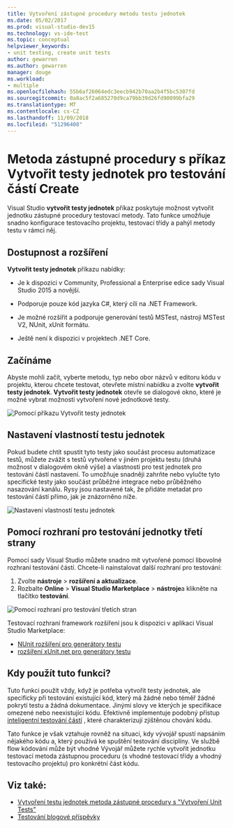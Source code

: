 ```yaml
---
title: Vytvoření zástupné procedury metodu testu jednotek
ms.date: 05/02/2017
ms.prod: visual-studio-dev15
ms.technology: vs-ide-test
ms.topic: conceptual
helpviewer_keywords:
- unit testing, create unit tests
author: gewarren
ms.author: gewarren
manager: douge
ms.workload:
- multiple
ms.openlocfilehash: 55b6af26064edc3eecb942b70aa2b4f5bc5307fd
ms.sourcegitcommit: 0a8ac5f2a685270d9ca79bb39d26fd90099bfa29
ms.translationtype: MT
ms.contentlocale: cs-CZ
ms.lasthandoff: 11/09/2018
ms.locfileid: "51296408"
---
```

# <a name="create-unit-test-method-stubs-with-the-create-unit-tests-command"></a>Metoda zástupné procedury s příkaz Vytvořit testy jednotek pro testování částí Create

Visual Studio **vytvořit testy jednotek** příkaz poskytuje možnost vytvořit jednotku zástupné procedury testovací metody. Tato funkce umožňuje snadno konfigurace testovacího projektu, testovací třídy a pahýl metody testu v rámci něj.

## <a name="availability-and-extensions"></a>Dostupnost a rozšíření

**Vytvořit testy jednotek** příkazu nabídky:

* Je k dispozici v Community, Professional a Enterprise edice sady Visual Studio 2015 a novější.

* Podporuje pouze kód jazyka C#, který cílí na .NET Framework.

* Je možné rozšířit a podporuje generování testů MSTest, nástroji MSTest V2, NUnit, xUnit formátu.

* Ještě není k dispozici v projektech .NET Core.

## <a name="get-started"></a>Začínáme

Abyste mohli začít, vyberte metodu, typ nebo obor názvů v editoru kódu v projektu, kterou chcete testovat, otevřete místní nabídku a zvolte **vytvořit testy jednotek**. **Vytvořit testy jednotek** otevře se dialogové okno, které je možné vybrat možnosti vytvoření nové jednotkové testy.

![Pomocí příkazu Vytvořit testy jednotek](media/createunittestcommand.png)

## <a name="setting-unit-test-traits"></a>Nastavení vlastností testu jednotek

Pokud budete chtít spustit tyto testy jako součást procesu automatizace testů, můžete zvážit s testů vytvořené v jiném projektu testu (druhá možnost v dialogovém okně výše) a vlastnosti pro test jednotek pro testování částí nastavení. To umožňuje snadněji zahrňte nebo vylučte tyto specifické testy jako součást průběžné integrace nebo průběžného nasazování kanálu. Rysy jsou nastavené tak, že přidáte metadat pro testování částí přímo, jak je znázorněno níže.

![Nastavení vlastností testu jednotek](media/createunittest.png)

## <a name="using-third-party-unit-test-frameworks"></a>Pomocí rozhraní pro testování jednotky třetí strany

Pomocí sady Visual Studio můžete snadno mít vytvořené pomocí libovolné rozhraní testování částí. Chcete-li nainstalovat další rozhraní pro testování:

1. Zvolte **nástroje** > **rozšíření a aktualizace**.
2. Rozbalte **Online** > **Visual Studio Marketplace** > **nástroje**a klikněte na tlačítko **testování**.

![Pomocí rozhraní pro testování třetích stran](media/createunittestfx.png)

Testovací rozhraní framework rozšíření jsou k dispozici v aplikaci Visual Studio Marketplace:

* [NUnit rozšíření pro generátory testu](https://marketplace.visualstudio.com/items?itemName=NUnitDevelopers.TestGeneratorNUnitextension)
* [rozšíření xUnit.net pro generátory testu](https://marketplace.visualstudio.com/items?itemName=BradWilson.xUnitnetTestExtensions)

## <a name="when-should-i-use-this-feature"></a>Kdy použít tuto funkci?

Tuto funkci použít vždy, když je potřeba vytvořit testy jednotek, ale specificky při testování existující kód, který má žádné nebo téměř žádné pokrytí testu a žádná dokumentace. Jinými slovy ve kterých je specifikace omezené nebo neexistující kódu. Efektivně implementuje podobný přístup [inteligentní testování částí](https://blogs.msdn.microsoft.com/devops/2014/11/19/introducing-smart-unit-tests/) , které charakterizují zjištěnou chování kódu.

Tato funkce je však vztahuje rovněž na situaci, kdy vývojář spustí napsáním nějakého kódu a, který používá ke spuštění testování disciplíny. Ve službě flow kódování může být vhodné Vývojář můžete rychle vytvořit jednotku testovací metoda zástupnou proceduru (s vhodné testovací třídy a vhodný testovacího projektu) pro konkrétní část kódu.

## <a name="see-also"></a>Viz také:

- [Vytvoření testu jednotek metoda zástupné procedury s "Vytvoření Unit Tests"](https://blogs.msdn.microsoft.com/devops/2015/03/06/creating-unit-test-method-stubs-with-create-unit-tests/)
- [Testování blogové příspěvky](https://blogs.msdn.microsoft.com/devops/?s=unit+testing)
